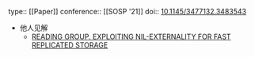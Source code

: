 type:: [[Paper]]
conference:: [[SOSP '21]]
doi:: [10.1145/3477132.3483543](10.1145/3477132.3483543)

- 他人见解
	- [READING GROUP. EXPLOITING NIL-EXTERNALITY FOR FAST REPLICATED STORAGE](http://charap.co/reading-group-exploiting-nil-externality-for-fast-replicated-storage/)